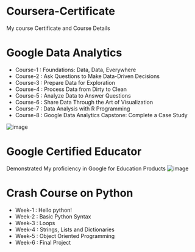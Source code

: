 # Coursera-Certificate
My course Certificate and Course Details
# Google Data Analytics
* Course-1 : Foundations: Data, Data, Everywhere
* Course-2 : Ask Questions to Make Data-Driven Decisions
* Course-3 : Prepare Data for Exploration
* Course-4 : Process Data from Dirty to Clean
* Course-5 : Analyze Data to Answer Questions
* Course-6 : Share Data Through the Art of Visualization
* Course-7 : Data Analysis with R Programming
* Course-8 : Google Data Analytics Capstone: Complete a Case Study

![image](https://user-images.githubusercontent.com/107918245/190084492-7d728d48-7979-4fef-8938-a701c9e1fdde.png)

# Google Certified Educator
Demonstrated My proficiency in Google for Education Products
![image](https://www.google.com/url?sa=i&url=https%3A%2F%2Fwww.techradar.com%2Fnews%2Fgoogle-starts-rolling-out-workspace-icons-starting-with-drive&psig=AOvVaw12YLMfNYsJPNdS-J1lVlb0&ust=1665147037444000&source=images&cd=vfe&ved=0CAwQjRxqFwoTCOip1qPSy_oCFQAAAAAdAAAAABAI)

# Crash Course on Python
* Week-1 : Hello python!
* Week-2 : Basic Python Syntax
* Week-3 : Loops
* Week-4 : Strings, Lists and Dictionaries
* Week-5 : Object Oriented Programming
* Week-6 : Final Project
